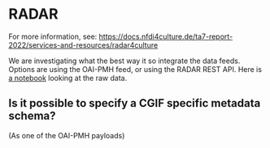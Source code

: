 # RADAR

For more information, see: https://docs.nfdi4culture.de/ta7-report-2022/services-and-resources/radar4culture

We are investigating what the best way it so integrate the data feeds. Options are using the OAI-PMH feed, or using the RADAR REST API. Here is [a notebook](RADAR4Culture.ipynb) looking at the raw data.

## Is it possible to specify a CGIF specific metadata schema?

(As one of the OAI-PMH payloads)
